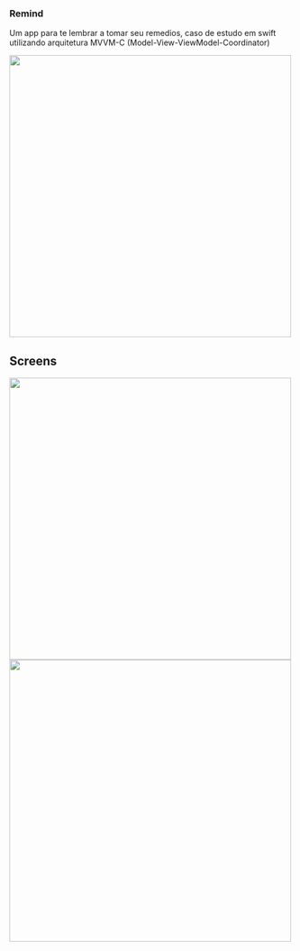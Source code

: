 ### Remind

Um app para te lembrar a tomar seu remedios, caso de estudo em swift utilizando arquitetura MVVM-C (Model-View-ViewModel-Coordinator)


<img src="https://github.com/user-attachments/assets/b0907bbc-572a-43d0-8dc4-b14d7977a9b9" height="500"/>

## Screens

<img src="https://github.com/user-attachments/assets/3880d152-f6c2-406e-817e-5ba5c64db3b8" height="500"/>
<img src="https://github.com/user-attachments/assets/f582c4b8-dd7b-4773-9f21-6e78009297df" height="500"/>
